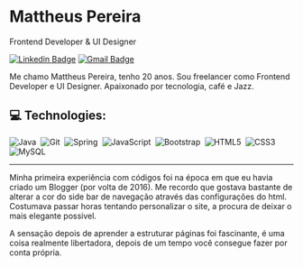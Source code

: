 # Mattheus Pereira

Frontend Developer & UI Designer

[![Linkedin Badge](https://img.shields.io/badge/-Mattheus%20Pereira-96ff00?style=flat-square&logo=Linkedin&logoColor=black&link=https://www.linkedin.com/in/mattheuspereira/)](//www.linkedin.com/in/mattheuspereira/) 
[![Gmail Badge](https://img.shields.io/badge/-mattheusp382@gmail.com-96ff00?style=flat-square&logo=Gmail&logoColor=black&link=mailto:mattheusp382@gmail.com)](mailto:mattheusp382@gmail.com)

Me chamo Mattheus Pereira, tenho 20 anos. Sou freelancer como Frontend Developer e UI Designer. Apaixonado por tecnologia, café e Jazz.

 ## 💻 Technologies:
![Java](https://img.shields.io/badge/-Java-black?style=flat-square&logoColor=99ff00)&nbsp;
![Git](https://img.shields.io/badge/-Git-black?style=flat-square&logo=git&logoColor=99ff00)&nbsp;
![Spring](https://img.shields.io/badge/-Spring-black?style=flat-square&logo=spring&logoColor=99ff00)&nbsp;
![JavaScript](https://img.shields.io/badge/-JavaScript-black?style=for-badge&logo=javascript&logoColor=99ff00)&nbsp;
![Bootstrap](https://img.shields.io/badge/-Bootstrap-black?style=flat-square&logo=bootstrap&logoColor=99ff00)&nbsp;
![HTML5](https://img.shields.io/badge/-HTML5-black?style=for-badge&logo=html5&logoColor=99ff00)&nbsp;
![CSS3](https://img.shields.io/badge/-CSS3-black?style=flat-square&logo=css3&logoColor=99ff00)&nbsp;
![MySQL](https://img.shields.io/badge/-MySQL-black?style=flat-square&logo=mysql&logoColor=99ff00)&nbsp;



<hr>

Minha primeira experiência com códigos foi na época em que eu havia criado um Blogger (por volta de 2016). Me recordo que gostava bastante de alterar a cor do side bar de navegação através das configurações do html. Costumava passar horas tentando personalizar o site, a procura de deixar o mais elegante possivel.
<br>
<p align="left">
  A sensação depois de aprender a estruturar páginas foi fascinante, é uma coisa realmente libertadora, depois de um tempo você consegue fazer por conta própria.
</p>

